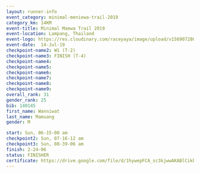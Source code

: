 ```yaml
---
layout: runner-info 
event_category: minimal-meniewa-trail-2019 
category_km: 14KM 
event-title: Minimal Maewa Trail 2019 
event-location: Lampang, Thailand 
event-logo: https://res.cloudinary.com/raceyaya/image/upload/v1569072805/logo/minimal-trail_ktnvsp.jpg 
event-date:  14-Jul-19 
checkpoint-name2: W1 (T-2) 
checkpoint-name3: FINISH (T-4) 
checkpoint-name4: 
checkpoint-name5: 
checkpoint-name6: 
checkpoint-name7: 
checkpoint-name8: 
checkpoint-name9: 
overall_rank: 31
gender_rank: 25
bib: 140145
first_name: Wanniwat
last_name: Mamuang
gender: M

start: Sun, 06-15-00 am
checkpoint2: Sun, 07-16-12 am
checkpoint3: Sun, 08-39-06 am
finish: 2-24-06
status: FINISHER
certificate: https://drive.google.com/file/d/1hywepFCA_sc3kjwwAKABlCikhRyc4vUH/view?usp=sharing
---
```

